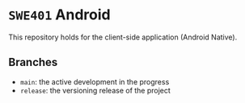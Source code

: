 # `SWE401` Android
This repository holds for the client-side application (Android Native).


## Branches
- `main`: the active development in the progress
- `release`: the versioning release of the project


